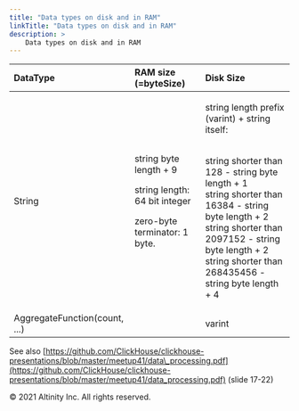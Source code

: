 ```yaml
---
title: "Data types on disk and in RAM"
linkTitle: "Data types on disk and in RAM"
description: >
    Data types on disk and in RAM
---
```


<table>
  <thead>
    <tr>
      <th style="text-align:left">DataType</th>
      <th style="text-align:left">RAM size (=byteSize)</th>
      <th style="text-align:left">Disk Size</th>
    </tr>
  </thead>
  <tbody>
    <tr>
      <td style="text-align:left">String</td>
      <td style="text-align:left">
        <p>string byte length + 9
          <br />
        </p>
        <p>string length: 64 bit integer</p>
        <p>zero-byte terminator: 1 byte.</p>
      </td>
      <td style="text-align:left">
        <p>string length prefix (varint) + string itself:</p>
        <p>
          <br />string shorter than 128 - string byte length + 1
          <br />string shorter than 16384 - string byte length + 2
          <br />string shorter than 2097152 - string byte length + 2
          <br />string shorter than 268435456 - string byte length + 4</p>
      </td>
    </tr>
    <tr>
      <td style="text-align:left">AggregateFunction(count, ...)</td>
      <td style="text-align:left"></td>
      <td style="text-align:left">varint</td>
    </tr>
  </tbody>
</table>

See also [https://github.com/ClickHouse/clickhouse-presentations/blob/master/meetup41/data\_processing.pdf](https://github.com/ClickHouse/clickhouse-presentations/blob/master/meetup41/data_processing.pdf) \(slide 17-22\)

© 2021 Altinity Inc. All rights reserved.

